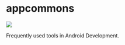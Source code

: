 # appcommons

[![](https://jitpack.io/v/abdulbasitkay/appcommons.svg)](https://jitpack.io/#abdulbasitkay/appcommons)

Frequently used tools in Android Development.
